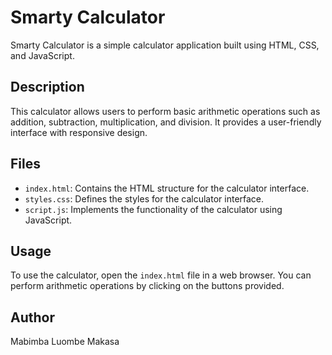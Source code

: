 # Smarty Calculator

Smarty Calculator is a simple calculator application built using HTML, CSS, and JavaScript.

## Description

This calculator allows users to perform basic arithmetic operations such as addition, subtraction, multiplication, and division. It provides a user-friendly interface with responsive design.

## Files

- `index.html`: Contains the HTML structure for the calculator interface.
- `styles.css`: Defines the styles for the calculator interface.
- `script.js`: Implements the functionality of the calculator using JavaScript.

## Usage

To use the calculator, open the `index.html` file in a web browser. You can perform arithmetic operations by clicking on the buttons provided.

## Author

Mabimba Luombe Makasa
